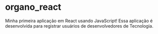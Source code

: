 # organo_react
Minha primeira aplicação em React usando JavaScript! Essa aplicação é desenvolvida para registrar usuários de desenvolvedores de Tecnologia.
